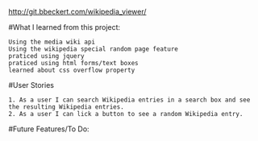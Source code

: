 http://git.bbeckert.com/wikipedia_viewer/

#What I learned from this project:
 ```
 Using the media wiki api
 Using the wikipedia special random page feature 
 praticed using jquery 
 praticed using html forms/text boxes
 learned about css overflow property
```
#User Stories
```
1. As a user I can search Wikipedia entries in a search box and see the resulting Wikipedia entries.
2. As a user I can lick a button to see a random Wikipedia entry.
```

#Future Features/To Do: 
  ```

  ```
